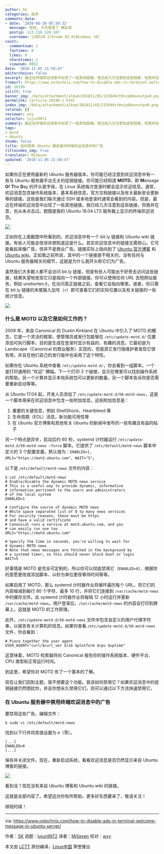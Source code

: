 ```yaml
---
author: Sk
categories: 技术
comments_data:
- date: '2020-06-30 05:59:32'
  message: 哈哈, 今天登录了 确实有
  postip: 113.116.126.167
  username: 小鸣520 [Chrome 83.0|Windows 10]
count:
  commentnum: 1
  favtimes: 0
  likes: 0
  sharetimes: 1
  viewnum: 8052
date: '2018-11-05 21:50:47'
editorchoice: false
excerpt: 最近在终端欢迎消息中出现了一些其他链接。我已经几次注意到这些链接，但我并在意，也从未点击过。
fromurl: https://www.ostechnix.com/how-to-disable-ads-in-terminal-welcome-message-in-ubuntu-server/
id: 10199
islctt: true
banner_img: /data/attachment/album/201811/05/215049ct0ncp60oxnvtpo0.png
permalink: /article-10199-1.html
index_img: /data/attachment/album/201811/05/215049ct0ncp60oxnvtpo0.png.thumb.jpg
related: []
reviewer: wxy
selector: lujun9972
summary: 最近在终端欢迎消息中出现了一些其他链接。我已经几次注意到这些链接，但我并在意，也从未点击过。
tags:
- motd
- Ubuntu
thumb: false
title: 如何禁用 Ubuntu 服务器中终端欢迎消息中的广告
titleindex_img: true
translator: MjSeven
updated: '2018-11-05 21:50:47'
---
```


如果你正在使用最新的 Ubuntu 服务器版本，你可能已经注意到欢迎消息中有一些与 Ubuntu 服务器平台无关的促销链接。你可能已经知道 **MOTD**，即 **M**essage **O**f **T**he **D**ay 的开头首字母，在 Linux 系统每次登录时都会显示欢迎信息。通常，欢迎消息包含操作系统版本，基本系统信息，官方文档链接以及有关最新安全更新等的链接。这些是我们每次通过 SSH 或本地登录时通常会看到的内容。但是，最近在终端欢迎消息中出现了一些其他链接。我已经几次注意到这些链接，但我并在意，也从未点击过。题图是我的 Ubuntu 18.04 LTS 服务器上显示的终端欢迎消息。


![](/data/attachment/album/201811/05/215049ct0ncp60oxnvtpo0.png)


正如你在上面截图中所看到的，欢迎消息中有一个 bit.ly 链接和 Ubuntu wiki 链接。有些人可能会惊讶并想知道这是什么。其实欢迎信息中的链接无需担心。它可能看起来像广告，但并不是商业广告。链接实际上指向到了 [Ubuntu 官方博客](https://blog.ubuntu.com/) 和 [Ubuntu wiki](https://wiki.ubuntu.com/)。正如我之前所说，其中的一个链接是不相关的，没有任何与 Ubuntu 服务器相关的细节，这就是为什么我开头称它们为广告。


虽然我们大多数人都不会访问 bit.ly 链接，但是有些人可能出于好奇去访问这些链接，结果失望地发现它只是指向一个外部链接。你可以使用任何 URL 去短网址服务，例如 unshorten.it，在访问真正链接之前，查看它会指向哪里。或者，你只需在 bit.ly 链接的末尾输入加号（`+`）即可查看它们的实际位置以及有关链接的一些统计信息。


![](/data/attachment/album/201811/05/215050l2p24gd4bqg6qd91.png)


### 什么是 MOTD 以及它是如何工作的？


2009 年，来自 Canonical 的 Dustin Kirkland 在 Ubuntu 中引入了 MOTD 的概念。它是一个灵活的框架，使管理员或发行包能够在 `/etc/update-motd.d/` 位置添加可执行脚本，目的是生成在登录时显示有益的、有趣的消息。它最初是为 Landscape（Canonical 的商业服务）实现的，但是其它发行版维护者发现它很有用，并且在他们自己的发行版中也采用了这个特性。


如果你在 Ubuntu 系统中查看 `/etc/update-motd.d/`，你会看到一组脚本。一个是打印通用的 “欢迎” 横幅。下一个打印 3 个链接，显示在哪里可以找到操作系统的帮助。另一个计算并显示本地系统包可以更新的数量。另一个脚本告诉你是否需要重新启动等等。


从 Ubuntu 17.04 起，开发人员添加了 `/etc/update-motd.d/50-motd-news`，这是一个脚本用来在欢迎消息中包含一些附加信息。这些附加信息是：


1. 重要的关键信息，例如 ShellShock、Heartbleed 等
2. 生命周期（EOL）消息，新功能可用性等
3. 在 Ubuntu 官方博客和其他有关 Ubuntu 的新闻中发布的一些有趣且有益的帖子


另一个特点是异步，启动后约 60 秒，systemd 计时器运行 `/etc/update-motd.d/50-motd-news –force` 脚本。它提供了 `/etc/default/motd-news` 脚本中定义的 3 个配置变量。默认值为：`ENABLED=1, URLS="https://motd.ubuntu.com", WAIT="5"`。


以下是 `/etc/default/motd-news` 文件的内容：



```
$ cat /etc/default/motd-news
# Enable/disable the dynamic MOTD news service
# This is a useful way to provide dynamic, informative
# information pertinent to the users and administrators
# of the local system
ENABLED=1

# Configure the source of dynamic MOTD news
# White space separated list of 0 to many news services
# For security reasons, these must be https
# and have a valid certificate
# Canonical runs a service at motd.ubuntu.com, and you
# can easily run one too
URLS="https://motd.ubuntu.com"

# Specify the time in seconds, you're willing to wait for
# dynamic MOTD news
# Note that news messages are fetched in the background by
# a systemd timer, so this should never block boot or login
WAIT=5
```

好事情是 MOTD 是完全可定制的，所以你可以彻底禁用它（`ENABLED=0`）、根据你的意愿更改或添加脚本、以秒为单位更改等待时间等等。


如果启用了 MOTD，那么 systemd 计时器作业将循环遍历每个 URL，将它们的内容缩减到每行 80 个字符、最多 10 行，并将它们连接到 `/var/cache/motd-news` 中的缓存文件。此 systemd 计时器作业将每隔 12 小时运行并更新 `/var/cache/motd-news`。用户登录后，`/var/cache/motd-news` 的内容会打印到屏幕上。这就是 MOTD 的工作原理。


此外，`/etc/update-motd.d/50-motd-news` 文件中包含自定义的用户代理字符串，以报告有关计算机的信息。如果你查看 `/etc/update-motd.d/50-motd-news` 文件，你会看到：



```
# Piece together the user agent
USER_AGENT="curl/$curl_ver $lsb $platform $cpu $uptime"
```

这意味着，MOTD 检索器将向 Canonical 报告你的操作系统版本、硬件平台、CPU 类型和正常运行时间。


到这里，希望你对 MOTD 有了一个基本的了解。


现在让我们回到主题，我不想要这个功能。我该如何禁用它？如果欢迎消息中的促销链接仍然困扰你，并且你想永久禁用它们，则可以通过以下方法快速禁用它。


### 在 Ubuntu 服务器中禁用终端欢迎消息中的广告


要禁用这些广告，编辑文件：



```
$ sudo vi /etc/default/motd-news
```

找到以下行并将其值设置为 `0`（零）。



```
[...]
ENABLED=0
[...]
```

保存并关闭文件。现在，重新启动系统，看看欢迎消息是否仍然显示来自 Ubuntu 博客的链接。


![](/data/attachment/album/201811/05/215051b8a4hh575sp1aa97.png)


看到没？现在没有来自 Ubuntu 博客和 Ubuntu wiki 的链接。


这就是全部内容了。希望这对你有所帮助。更多好东西要来了，敬请关注！


顺祝时祺！




---


via: <https://www.ostechnix.com/how-to-disable-ads-in-terminal-welcome-message-in-ubuntu-server/>


作者：[SK](https://www.ostechnix.com/author/sk/) 选题：[lujun9972](https://github.com/lujun9972) 译者：[MjSeven](https://github.com/MjSeven) 校对：[wxy](https://github.com/wxy)


本文由 [LCTT](https://github.com/LCTT/TranslateProject) 原创编译，[Linux中国](https://linux.cn/) 荣誉推出